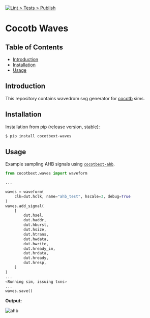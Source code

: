 [![Lint > Tests > Publish](https://github.com/aignacio/cocotbext-waves/actions/workflows/run.yaml/badge.svg)](https://github.com/aignacio/cocotbext-waves/actions/workflows/run.yaml)

# Cocotb Waves

## Table of Contents
* [Introduction](#intro)
* [Installation](#install)
* [Usage](#usage)

## <a name="intro"></a> Introduction

This repository contains wavedrom svg generator for [cocotb](https://github.com/cocotb/cocotb) sims.

## <a name="install"></a> Installation

Installation from pip (release version, stable):
```bash
$ pip install cocotbext-waves
```

## <a name="usage"></a> Usage

Example sampling AHB signals using [`cocotbext-ahb`](https://github.com/aignacio/cocotbext-ahb).

```python
from cocotbext.waves import waveform

...

waves = waveform(
    clk=dut.hclk, name="ahb_test", hscale=3, debug=True
)
waves.add_signal(
    [
        dut.hsel,
        dut.haddr,
        dut.hburst,
        dut.hsize,
        dut.htrans,
        dut.hwdata,
        dut.hwrite,
        dut.hready_in,
        dut.hrdata,
        dut.hready,
        dut.hresp,
    ]
)
...
<Running sim, issuing txns>
...
waves.save()
```

**Output:**

![ahb](ahb_test.svg)


